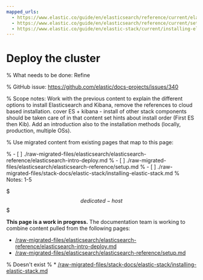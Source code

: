 ```yaml
---
mapped_urls:
  - https://www.elastic.co/guide/en/elasticsearch/reference/current/elasticsearch-intro-deploy.html
  - https://www.elastic.co/guide/en/elasticsearch/reference/current/setup.html
  - https://www.elastic.co/guide/en/elastic-stack/current/installing-elastic-stack.html
---
```


# Deploy the cluster

% What needs to be done: Refine

% GitHub issue: https://github.com/elastic/docs-projects/issues/340

% Scope notes: Work with the previous content to explain the different options to install Elasticsearch and Kibana, remove the references to cloud based installation. cover ES + kibana - install of other stack components should be taken care of in that content set hints about install order (First ES then Kib). Add an introduction also to the installation methods (locally, production, multiple OSs).

% Use migrated content from existing pages that map to this page:

% - [ ] ./raw-migrated-files/elasticsearch/elasticsearch-reference/elasticsearch-intro-deploy.md
% - [ ] ./raw-migrated-files/elasticsearch/elasticsearch-reference/setup.md
% - [ ] ./raw-migrated-files/stack-docs/elastic-stack/installing-elastic-stack.md
%      Notes: 1-5

$$$dedicated-host$$$

**This page is a work in progress.** The documentation team is working to combine content pulled from the following pages:

* [/raw-migrated-files/elasticsearch/elasticsearch-reference/elasticsearch-intro-deploy.md](/raw-migrated-files/elasticsearch/elasticsearch-reference/elasticsearch-intro-deploy.md)
* [/raw-migrated-files/elasticsearch/elasticsearch-reference/setup.md](/raw-migrated-files/elasticsearch/elasticsearch-reference/setup.md)

% Doesn't exist
% * [/raw-migrated-files/stack-docs/elastic-stack/installing-elastic-stack.md](/raw-migrated-files/stack-docs/elastic-stack/installing-elastic-stack.md)